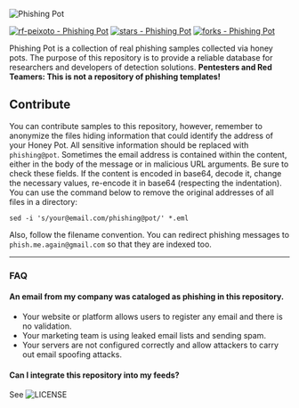 ![Phishing Pot](https://github.com/rf-peixoto/phishing_pot/blob/main/img/phishing_pot.png)

[![rf-peixoto - Phishing Pot](https://img.shields.io/static/v1?label=rf-peixoto&message=PhishingPot&color=yellow&logo=github)](https://github.com/rf-peixoto/phishing_pot)
[![stars - Phishing Pot](https://img.shields.io/github/stars/rf-peixoto/phishing_pot?style=social)](https://github.com/rf-peixoto/phishing_pot)
[![forks - Phishing Pot](https://img.shields.io/github/forks/rf-peixoto/phishing_pot?style=social)](https://github.com/rf-peixoto/phishing_pot)

Phishing Pot is a collection of real phishing samples collected via honey pots. The purpose of this repository is to provide a reliable database for researchers and developers of detection solutions. **Pentesters and Red Teamers: This is not a repository of phishing templates!**


## Contribute

You can contribute samples to this repository, however, remember to anonymize the files hiding information that could identify the address of your Honey Pot. All sensitive information should be replaced with ```phishing@pot```. Sometimes the email address is contained within the content, either in the body of the message or in malicious URL arguments. Be sure to check these fields. If the content is encoded in base64, decode it, change the necessary values, re-encode it in base64 (respecting the indentation). You can use the command below to remove the original addresses of all files in a directory:

```
sed -i 's/your@email.com/phishing@pot/' *.eml
```

Also, follow the filename convention. You can redirect phishing messages to ``` phish.me.again@gmail.com ``` so that they are indexed too.
___
### FAQ

#### An email from my company was cataloged as phishing in this repository.
* Your website or platform allows users to register any email and there is no validation.
* Your marketing team is using leaked email lists and sending spam.
* Your servers are not configured correctly and allow attackers to carry out email spoofing attacks.
#### Can I integrate this repository into my feeds?
See ![LICENSE](https://github.com/rf-peixoto/phishing_pot/blob/main/LICENSE)
